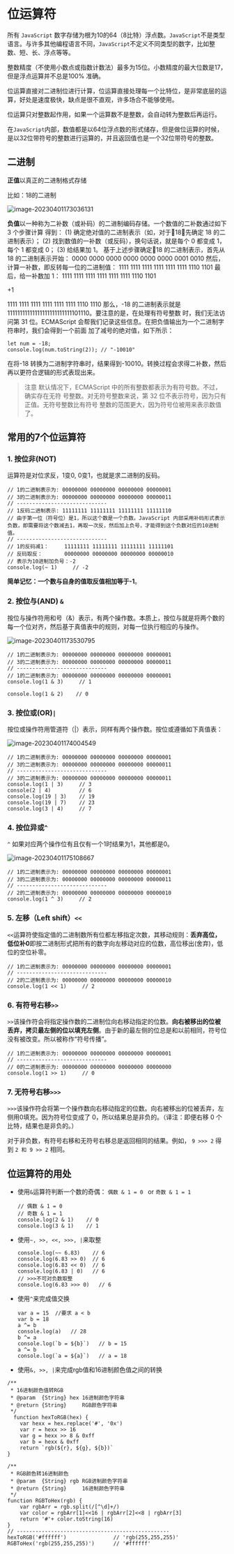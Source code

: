 # 位运算符

所有 `JavaScript` 数字存储为根为10的64（8比特）浮点数。`JavaScript`不是类型语言。与许多其他编程语言不同，`JavaScript`不定义不同类型的数字，比如整数、短、长、浮点等等。

整数精度（不使用小数点或指数计数法）最多为15位。小数精度的最大位数是17，但是浮点运算并不总是100% 准确。

位运算直接对二进制位进行计算，位运算直接处理每一个比特位，是非常底层的运算，好处是速度极快，缺点是很不直观，许多场合不能够使用。

位运算只对整数起作用，如果一个运算数不是整数，会自动转为整数后再运行。

在`JavaScript`内部，数值都是以64位浮点数的形式储存，但是做位运算的时候，是以32位带符号的整数进行运算的，并且返回值也是一个32位带符号的整数。

## 二进制

**正值**以真正的二进制格式存储

比如：18的二进制

![image-20230401173036131](images\image-20230401173036131.png)

**负值**以一种称为二补数（或补码）的二进制编码存储。一个数值的二补数通过如下 3 个步骤计算
得到：
(1) 确定绝对值的二进制表示（如，对于18，先确定 18 的二进制表示）；
(2) 找到数值的一补数（或反码），换句话说，就是每个 0 都变成 1，每个 1 都变成 0；
(3) 给结果加 1。
基于上述步骤确定18 的二进制表示，首先从 18 的二进制表示开始：
0000 0000 0000 0000 0000 0000 0001 0010
然后，计算一补数，即反转每一位的二进制值：
1111 1111 1111 1111 1111 1111 1110 1101
最后，给一补数加 1：
1111 1111 1111 1111 1111 1111 1110 1101

+1

1111 1111 1111 1111 1111 1111 1110 1110
那么，-18 的二进制表示就是 11111111111111111111111111101110。要注意的是，在处理有符号整数
时，我们无法访问第 31 位。ECMAScript 会帮我们记录这些信息。在把负值输出为一个二进制字符串时，我们会得到一个前面
加了减号的绝对值，如下所示：

```
let num = -18;  
console.log(num.toString(2)); // "-10010"
```


在将-18 转换为二进制字符串时，结果得到-10010。转换过程会求得二补数，然后再以更符合逻辑的形式表现出来。

> 注意 默认情况下，ECMAScript 中的所有整数都表示为有符号数。不过，确实存在无符
> 号整数。对无符号整数来说，第 32 位不表示符号，因为只有正值。无符号整数比有符号
> 整数的范围更大，因为符号位被用来表示数值了。

## 常用的7个位运算符

### 1. 按位非(NOT)

运算符是对位求反，1变0, 0变1，也就是求二进制的反码。

```
// 1的二进制表示为: 00000000 00000000 00000000 00000001
// 3的二进制表示为: 00000000 00000000 00000000 00000011
// -----------------------------
// 1反码二进制表示: 11111111 11111111 11111111 11111110
// 由于第一位（符号位）是1，所以这个数是一个负数。JavaScript 内部采用补码形式表示负数，即需要将这个数减去1，再取一次反，然后加上负号，才能得到这个负数对应的10进制值。
// -----------------------------
// 1的反码减1：     11111111 11111111 11111111 11111101
// 反码取反：       00000000 00000000 00000000 00000010
// 表示为10进制加负号：-2
console.log(~ 1)     // -2
```

**简单记忆：一个数与自身的值取反值相加等于-1**。

### 2. 按位与(AND) `&`

按位与操作符用和号（&）表示，有两个操作数。本质上，按位与就是将两个数的每一个位对齐，然后基于真值表中的规则，对每一位执行相应的与操作。

![image-20230401173530795](.\images\image-20230401173530795.png)

```
// 1的二进制表示为: 00000000 00000000 00000000 00000001
// 3的二进制表示为: 00000000 00000000 00000000 00000011
// -----------------------------
// 1的二进制表示为: 00000000 00000000 00000000 00000001
console.log(1 & 3)     // 1

console.log(1 & 2)    // 0 
```

### 3. 按位或(OR)`|`

按位或操作符用管道符（|）表示，同样有两个操作数。按位或遵循如下真值表：

![image-20230401174004549](.\images\image-20230401174004549.png)

```
// 1的二进制表示为: 00000000 00000000 00000000 00000001
// 3的二进制表示为: 00000000 00000000 00000000 00000011
// -----------------------------
// 3的二进制表示为: 00000000 00000000 00000000 00000011
console.log(1 | 3)     // 3
console(2 | 4)         // 6
console.log(19 | 3)    // 19
console.log(19 | 7)    // 23
console.log(3 | 4)     // 7
```

### 4. 按位异或`^`

`^` 如果对应两个操作位有且仅有一个1时结果为1，其他都是0。

![image-20230401175108667](.\images\image-20230401175108667.png)

```
// 1的二进制表示为: 00000000 00000000 00000000 00000001
// 3的二进制表示为: 00000000 00000000 00000000 00000011
// -----------------------------
// 2的二进制表示为: 00000000 00000000 00000000 00000010
console.log(1 ^ 3)     // 2
```

### 5. 左移（Left shift）`<<`

`<<`运算符使指定值的二进制数所有位都左移指定次数，其移动规则：**丢弃高位，低位补0**即按二进制形式把所有的数字向左移动对应的位数，高位移出(舍弃)，低位的空位补零。

```
// 1的二进制表示为: 00000000 00000000 00000000 00000001
// -----------------------------
// 2的二进制表示为: 00000000 00000000 00000000 00000010
console.log(1 << 1)     // 2
```

### 6. 有符号右移`>>`

`>>`该操作符会将指定操作数的二进制位向右移动指定的位数。**向右被移出的位被丢弃，拷贝最左侧的位以填充左侧**。由于新的最左侧的位总是和以前相同，符号位没有被改变。所以被称作“符号传播”。

```
// 1的二进制表示为: 00000000 00000000 00000000 00000001
// -----------------------------
// 0的二进制表示为: 00000000 00000000 00000000 00000000
console.log(1 >> 1)     // 0
```

### 7. 无符号右移`>>>`

`>>>`该操作符会将第一个操作数向右移动指定的位数。向右被移出的位被丢弃，左侧用0填充。因为符号位变成了 0，所以结果总是非负的。（译注：即便右移 0 个比特，结果也是非负的。）

对于非负数，有符号右移和无符号右移总是返回相同的结果。例如， `9 >>> 2` 得到 `2 和 9 >> 2` 相同。

## 位运算符的用处

- 使用`&`运算符判断一个数的奇偶：  `偶数 & 1 = 0 ` or `奇数 & 1 = 1`

  ```
  // 偶数 & 1 = 0
  // 奇数 & 1 = 1
  console.log(2 & 1)    // 0
  console.log(3 & 1)    // 1
  ```

- 使用`~, >>, <<, >>>, |`来取整

  ```
  console.log(~~ 6.83)    // 6
  console.log(6.83 >> 0)  // 6
  console.log(6.83 << 0)  // 6
  console.log(6.83 | 0)   // 6
  // >>>不可对负数取整
  console.log(6.83 >>> 0)   // 6
  ```

- 使用`^`来完成值交换

  ```
  var a = 15  //要求 a < b  
  var b = 18
  a ^= b
  console.log(a)   // 28
  b ^= a
  console.log(`b = ${b}`)   // b = 15
  a ^= b
  console.log(`a = ${a}`)   // a = 18
  ```

- 使用`&, >>, |`来完成rgb值和16进制颜色值之间的转换

```
/**
 * 16进制颜色值转RGB
 * @param  {String} hex 16进制颜色字符串
 * @return {String}     RGB颜色字符串
 */
  function hexToRGB(hex) {
    var hexx = hex.replace('#', '0x')
    var r = hexx >> 16
    var g = hexx >> 8 & 0xff
    var b = hexx & 0xff
    return `rgb(${r}, ${g}, ${b})`
}

/**
 * RGB颜色转16进制颜色
 * @param  {String} rgb RGB进制颜色字符串
 * @return {String}     16进制颜色字符串
 */
function RGBToHex(rgb) {
    var rgbArr = rgb.split(/[^\d]+/)
    var color = rgbArr[1]<<16 | rgbArr[2]<<8 | rgbArr[3]
    return '#'+ color.toString(16)
}
// -------------------------------------------------
hexToRGB('#ffffff')               // 'rgb(255,255,255)'
RGBToHex('rgb(255,255,255)')      // '#ffffff'
```

